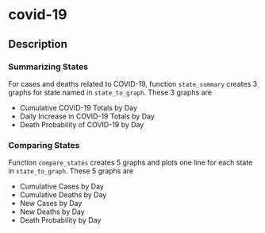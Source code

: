 # covid-19

## Description

### Summarizing States

For cases and deaths related to COVID-19, function `state_summary` creates 3 graphs for state named in `state_to_graph`.  These 3 graphs are

* Cumulative COVID-19 Totals by Day
* Daily Increase in COVID-19 Totals by Day
* Death Probability of COVID-19 by Day

### Comparing States

Function `compare_states` creates 5 graphs and plots one line for each state in `state_to_graph`.  These 5 graphs are

* Cumulative Cases by Day
* Cumulative Deaths by Day
* New Cases by Day
* New Deaths by Day
* Death Probability by Day
